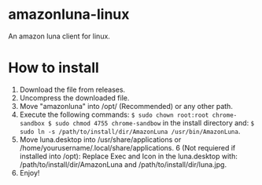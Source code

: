 # amazonluna-linux
An amazon luna client for linux.
# How to install
1. Download the file from releases.
2. Uncompress the downloaded file.
3. Move "amazonluna" into /opt/ (Recommended) or any other path.
4. Execute the following commands:
`$ sudo chown root:root chrome-sandbox
 $ sudo chmod 4755 chrome-sandbow` in the install directory and:
`$ sudo ln -s /path/to/install/dir/AmazonLuna /usr/bin/AmazonLuna`.
5. Move luna.desktop into /usr/share/applications or /home/yourusername/.local/share/applications.
6 (Not requiered if installed into /opt): Replace Exec and Icon in the luna.desktop with: /path/to/install/dir/AmazonLuna and /path/to/install/dir/luna.jpg.
7. Enjoy!

